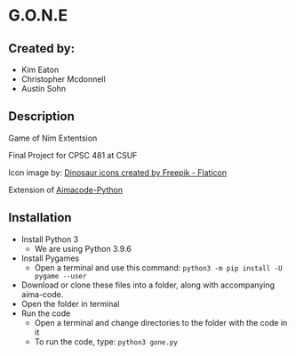 # G.O.N.E
## Created by:
 * Kim Eaton 
 * Christopher Mcdonnell
 * Austin Sohn

## Description
Game of Nim Extentsion

Final Project for CPSC 481 at CSUF

Icon image by: <a href="https://www.flaticon.com/free-icons/dinosaur" title="dinosaur icons">Dinosaur icons created by Freepik - Flaticon</a> 

Extension of <a href = "https://github.com/aimacode/aima-python" title = "Aimacode-Python"> Aimacode-Python </a>

## Installation
* Install Python 3
  * We are using Python 3.9.6
* Install Pygames
  * Open a terminal and use this command: ```python3 -m pip install -U pygame --user```
* Download or clone these files into a folder, along with accompanying aima-code.
* Open the folder in terminal
* Run the code
  * Open a terminal and change directories to the folder with the code in it
  * To run the code, type: ```python3 gone.py```
